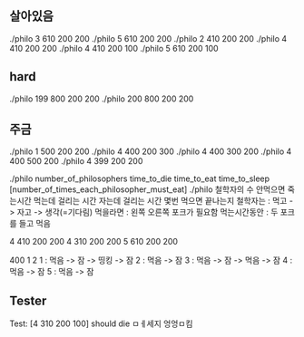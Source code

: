 ## 살아있음
./philo 3 610 200 200
./philo 5 610 200 200
./philo 2 410 200 200
./philo 4 410 200 200
./philo 4 410 200 100
./philo 5 610 200 100

## hard
./philo 199 800 200 200
./philo 200 800 200 200

## 주금
./philo 1 500 200 200
./philo 4 400 200 300
./philo 4 400 300 200
./philo 4 400 500 200
./philo 4 399 200 200


./philo number_of_philosophers time_to_die    time_to_eat     time_to_sleep [number_of_times_each_philosopher_must_eat]
./philo 철학자의 수               안먹으면 죽는시간  먹는데 걸리는 시간   자는데 걸리는 시간  몇번 먹으면 끝나는지
철학자는 : 먹고 -> 자고 -> 생각(=기다림)
먹을라면 : 왼쪽 오른쪽 포크가 필요함
먹는시간동안 : 두 포크를 들고 먹음

4 410 200 200
4 310 200 200
5 610 200 200

400
    1   2
1 : 먹음 -> 잠 -> 띵킹 -> 잠
2 :     먹음 -> 잠
3 : 먹음 -> 잠 -> 먹음 -> 잠
4 :     먹음 -> 잠
5 :             먹음 -> 잠


## Tester

Test: [4 310 200 100] should die
ㅁㅔ세지 엉엉ㅁ킴
